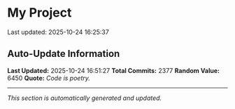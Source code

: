 # My Project


Last updated: 2025-10-24 16:25:37
















































































































































































































































































































































































































































































































































































































































































































































































































































































































































































































































































































































































































































































































































































































































































































































































































































































































































































































































































































































































































































































































































































































































































































































































































































































































































































































































































































































































































































































## Auto-Update Information

**Last Updated:** 2025-10-24 16:51:27
**Total Commits:** 2377
**Random Value:** 6450
**Quote:** _Code is poetry._

---
_This section is automatically generated and updated._